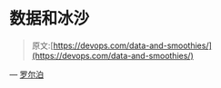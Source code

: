 # 数据和冰沙

> 原文:[https://devops.com/data-and-smoothies/](https://devops.com/data-and-smoothies/)

— [罗尔泊](https://devops.com/author/breselman/)